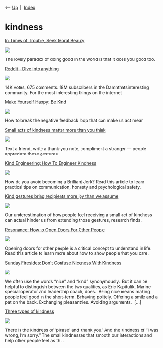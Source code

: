 <div class="nav">

⟵ [Up](index.html)  \|  [Index](index.html)

</div>

# kindness

<div class="cards">

<div class="card">

<div class="card-title">

[In Times of Trouble, Seek Moral
Beauty](https://www.theatlantic.com/ideas/archive/2025/05/trouble-seek-moral-beauty/682878/?utm_source=feed)

</div>

<div class="card-image">

[![](https://cdn.theatlantic.com/thumbor/AHEz6BwReYznwugnZJ_YaEy6kWM=/0x64:2995x1624/1200x625/media/img/mt/2025/05/HowToBuildALife242/original.jpg)](https://www.theatlantic.com/ideas/archive/2025/05/trouble-seek-moral-beauty/682878/?utm_source=feed)

</div>

The lovely paradox of doing good in the world is that it does you good
too.

</div>

<div class="card">

<div class="card-title">

[Reddit - Dive into
anything](https://reddit.com/r/Damnthatsinteresting/s/ZT4RKQ1ATt)

</div>

<div class="card-image">

[![](https://external-preview.redd.it/governor-pritzker-commencement-speech-at-northwestern-how-v0-2OqpqSiIQRX2sBi2HGHOdDLyIXwxys5Nts8bx5iYhdA.png?overlay-align=center,middle&overlay-height=25p&overlay=%2Fwatermark%2Fplay_button.png&format=pjpg&auto=webp&s=49868ce0e980ebaffa1f8d203ef5ba5ddc99b7a0)](https://reddit.com/r/Damnthatsinteresting/s/ZT4RKQ1ATt)

</div>

14K votes, 675 comments. 18M subscribers in the Damnthatsinteresting
community. For the most interesting things on the internet

</div>

<div class="card">

<div class="card-title">

[Make Yourself Happy: Be
Kind](https://www.theatlantic.com/ideas/archive/2023/04/kindness-happiness-negative-feedback/673862)

</div>

<div class="card-image">

[![](https://cdn.theatlantic.com/thumbor/HV91xi8YxFGkF9ADyP_ts0BAzS0=/4x49:2999x1609/1200x625/media/img/mt/2023/04/HowToBuildALife134/original.jpg)](https://www.theatlantic.com/ideas/archive/2023/04/kindness-happiness-negative-feedback/673862)

</div>

How to break the negative feedback loop that can make us act mean

</div>

<div class="card">

<div class="card-title">

[Small acts of kindness matter more than you
think](https://www.vox.com/even-better/23670005/small-acts-kindness-matter-liking-gap)

</div>

<div class="card-image">

[![](https://platform.vox.com/wp-content/uploads/sites/2/chorus/uploads/chorus_asset/file/24561118/GettyImages_1363616490.jpg?quality=90&strip=all&crop=0%2C47.643979057592%2C100%2C52.356020942408&w=1200)](https://www.vox.com/even-better/23670005/small-acts-kindness-matter-liking-gap)

</div>

Text a friend, write a thank-you note, compliment a stranger — people
appreciate these gestures.

</div>

<div class="card">

<div class="card-title">

[Kind Engineering: How To Engineer Kindness](https://kind.engineering)

</div>

<div class="card-image">

[![](http://static1.squarespace.com/static/61094f3a28025f68b8ce16f8/t/611aa3473f11615797f4a844/1629135687971/KindEngineeringOGImage.png?format=1500w)](https://kind.engineering)

</div>

How do you avoid becoming a Brilliant Jerk? Read this article to learn
practical tips on communication, honesty and psychological safety.

</div>

<div class="card">

<div class="card-title">

[Kind gestures bring recipients more joy than we
assume](https://www.futurity.org/?p=2786112)

</div>

<div class="card-image">

[![](https://www.futurity.org/wp/wp-content/uploads/2022/08/small_acts_of_kindness_1600.jpg)](https://www.futurity.org/?p=2786112)

</div>

Our underestimation of how people feel receiving a small act of kindness
can actual hinder us from extending those gestures, research finds.

</div>

<div class="card">

<div class="card-title">

[Resonance: How to Open Doors For Other
People](https://fs.blog/2019/05/resonance-open-doors)

</div>

<div class="card-image">

[![](https://149664534.v2.pressablecdn.com/wp-content/uploads/2019/05/How-to-Open-Doors-For-Other-People.png)](https://fs.blog/2019/05/resonance-open-doors)

</div>

Opening doors for other people is a critical concept to understand in
life. Read this article to learn more about how to show people that you
care.

</div>

<div class="card">

<div class="card-title">

[Sunday Firesides: Don’t Confuse Niceness With
Kindness](https://www.artofmanliness.com/articles/sunday-firesides-dont-confuse-niceness-with-kindness)

</div>

<div class="card-image">

[![](https://content.artofmanliness.com/uploads/2021/01/Sunday-Firesides-Niceness-Kindness.jpg)](https://www.artofmanliness.com/articles/sunday-firesides-dont-confuse-niceness-with-kindness)

</div>

We often use the words “nice” and “kind” synonymously.  But it can be
helpful to distinguish between the two qualities, as Eric Kapitulik,
Marine special operator and leadership coach, does.  Being nice means
making people feel good in the short-term. Behaving politely. Offering a
smile and a pat on the back. Exchanging pleasantries. Avoiding
arguments.  \[…\]

</div>

<div class="card">

<div class="card-title">

[Three types of
kindness](https://seths.blog/2021/01/three-types-of-kindness)

</div>

<div class="card-image">

[![](https://seths.blog/wp-content/uploads/2018/06/seth_godin_ogimages_v02_18061317.jpg)](https://seths.blog/2021/01/three-types-of-kindness)

</div>

There is the kindness of ‘please’ and ‘thank you.’ And the kindness of
“I was wrong, I’m sorry.” The small kindnesses that smooth our
interactions and help other people feel as th…

</div>

</div>
